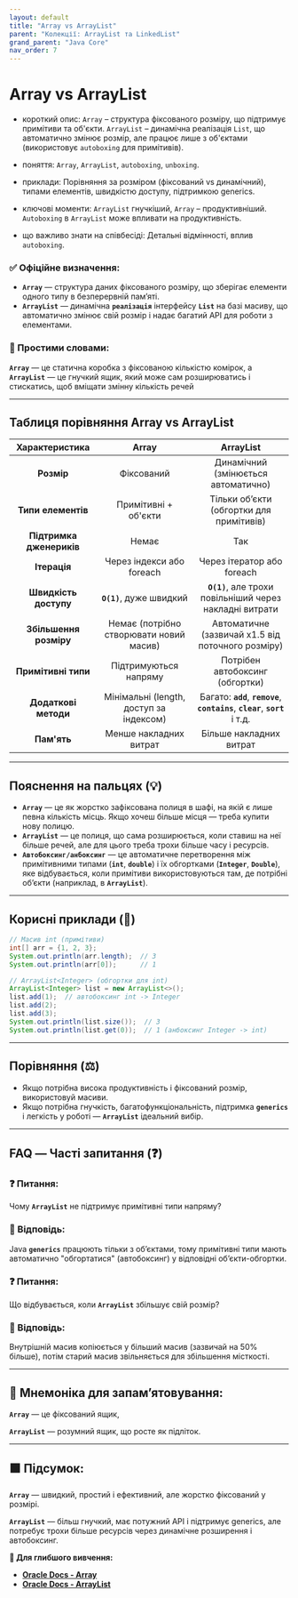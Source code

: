 ```yaml
---
layout: default
title: "Array vs ArrayList"
parent: "Колекції: ArrayList та LinkedList"
grand_parent: "Java Core"
nav_order: 7
---
```


# Array vs ArrayList

* короткий опис: `Array` – структура фіксованого розміру, що підтримує примітиви та об'єкти. `ArrayList` – динамічна реалізація `List`, що автоматично змінює розмір, але працює лише з об'єктами (використовує `autoboxing` для примітивів).

* поняття: `Array`, `ArrayList`, `autoboxing`, `unboxing`.

* приклади: Порівняння за розміром (фіксований vs динамічний), типами елементів, швидкістю доступу, підтримкою generics.

* ключові моменти: `ArrayList` гнучкіший, `Array` – продуктивніший. `Autoboxing` в `ArrayList` може впливати на продуктивність.

* що важливо знати на співбесіді: Детальні відмінності, вплив `autoboxing`.

### **✅ Офіційне визначення:**

* **`Array`** — структура даних фіксованого розміру, що зберігає елементи одного типу в безперервній пам’яті.
* **`ArrayList`** — динамічна **`реалізація`** інтерфейсу **`List`** на базі масиву, що автоматично змінює свій розмір і надає багатий API для роботи з елементами.

### **🧠 Простими словами:**

**`Array`** — це статична коробка з фіксованою кількістю комірок, а **`ArrayList`** — це гнучкий ящик, який може сам розширюватись і стискатись, щоб вміщати змінну кількість речей

---

## **Таблиця порівняння Array vs ArrayList**

| Характеристика | Array | ArrayList |
| :---: | :---: | :---: |
| **Розмір** | Фіксований | Динамічний (змінюється автоматично) |
| **Типи елементів** | Примітивні \+ об'єкти | Тільки об’єкти (обгортки для примітивів) |
| **Підтримка дженериків** | Немає | Так |
| **Ітерація** | Через індекси або foreach | Через ітератор або foreach |
| **Швидкість доступу** | **`O(1)`**, дуже швидкий | **`O(1)`**, але трохи повільніший через накладні витрати |
| **Збільшення розміру** | Немає (потрібно створювати новий масив) | Автоматичне (зазвичай x1.5 від поточного розміру) |
| **Примітивні типи** | Підтримуються напряму | Потрібен автобоксинг (обгортки) |
| **Додаткові методи** | Мінімальні (length, доступ за індексом) | Багато: **`add`**, **`remove`**, **`contains`**, **`clear`**, **`sort`** і т.д. |
| **Пам'ять** | Менше накладних витрат | Більше накладних витрат |

---

## **Пояснення на пальцях (💡)**

* **`Array`** — це як жорстко зафіксована полиця в шафі, на якій є лише певна кількість місць. Якщо хочеш більше місця — треба купити нову полицю.
* **`ArrayList`** — це полиця, що сама розширюється, коли ставиш на неї більше речей, але для цього треба трохи більше часу і ресурсів.
* **`Автобоксинг/анбоксинг`** — це автоматичне перетворення між примітивними типами (**`int`**, **`double`**) і їх обгортками (**`Integer`**, **`Double`**), яке відбувається, коли примітиви використовуються там, де потрібні об’єкти (наприклад, в **`ArrayList`**).

---

## **Корисні приклади (🧪)**

```java
// Масив int (примітиви)
int[] arr = {1, 2, 3};
System.out.println(arr.length);  // 3
System.out.println(arr[0]);      // 1

// ArrayList<Integer> (обгортки для int)
ArrayList<Integer> list = new ArrayList<>();
list.add(1);  // автобоксинг int -> Integer
list.add(2);
list.add(3);
System.out.println(list.size());  // 3
System.out.println(list.get(0));  // 1 (анбоксинг Integer -> int)
```

---

## **Порівняння (⚖️)**

* Якщо потрібна висока продуктивність і фіксований розмір, використовуй масиви.
* Якщо потрібна гнучкість, багатофункціональність, підтримка **`generics`** і легкість у роботі — **`ArrayList`** ідеальний вибір.

---

## **FAQ — Часті запитання (❓)**

### **❓ Питання:**

Чому **`ArrayList`** не підтримує примітивні типи напряму?

### **💬 Відповідь:**

Java **`generics`** працюють тільки з об’єктами, тому примітивні типи мають автоматично "обгортатися" (автобоксинг) у відповідні об’єкти-обгортки.

####

### **❓ Питання:**

Що відбувається, коли **`ArrayList`** збільшує свій розмір?

### **💬 Відповідь:**

Внутрішній масив копіюється у більший масив (зазвичай на 50% більше), потім старий масив звільняється для збільшення місткості.

---

## **🧠 Мнемоніка для запам’ятовування:**

**`Array`** — це фіксований ящик,

**`ArrayList`** — розумний ящик, що росте як підліток.

---

## **🟩 Підсумок:**

**`Array`** — швидкий, простий і ефективний, але жорстко фіксований у розмірі.

**`ArrayList`** — більш гнучкий, має потужний API і підтримує generics, але потребує трохи більше ресурсів через динамічне розширення і автобоксинг.

**🔗 Для глибшого вивчення:**

* [**Oracle Docs \- Array**](https://docs.oracle.com/javase/tutorial/java/nutsandbolts/arrays.html)
* [**Oracle Docs \- ArrayList**](https://docs.oracle.com/javase/8/docs/api/java/util/ArrayList.html)
